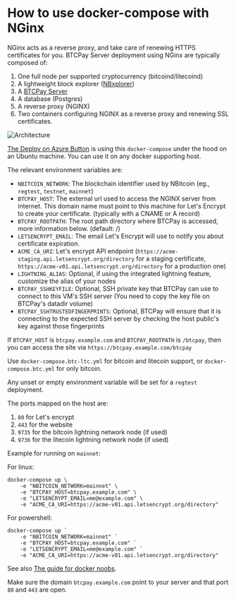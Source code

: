 # How to use docker-compose with NGinx

NGinx acts as a reverse proxy, and take care of renewing HTTPS certificates for you.
BTCPay Server deployment using NGinx are typically composed of:

1. One full node per supported cryptocurrency (bitcoind/litecoind)
2. A lightweight block explorer ([NBxplorer](https://github.com/dgarage/NBXplorer))
3. A [BTCPay Server](https://github.com/btcpayserver/btcpayserver)
4. A database (Postgres)
5. A reverse proxy (NGINX)
6. Two containers configuring NGINX as a reverse proxy and renewing SSL certificates.

![Architecture](Production.png)

[The Deploy on Azure Button](https://github.com/btcpayserver/btcpayserver-azure) is using this `docker-compose` under the hood on an Ubuntu machine. You can use it on any docker supporting host.

The relevant environment variables are:

* `NBITCOIN_NETWORK`: The blockchain identifier used by NBitcoin (eg., `regtest`, `testnet`, `mainnet`)
* `BTCPAY_HOST`: The external url used to access the NGINX server from internet. This domain name must point to this machine for Let's Encrypt to create your certificate. (typically with a CNAME or A record)
* `BTCPAY_ROOTPATH`: The root path directory where BTCPay is accessed, more information below. (default: /)
* `LETSENCRYPT_EMAIL`: The email Let's Encrypt will use to notify you about certificate expiration.
* `ACME_CA_URI`: Let's encrypt API endpoint (`https://acme-staging.api.letsencrypt.org/directory` for a staging certificate, `https://acme-v01.api.letsencrypt.org/directory` for a production one)
* `LIGHTNING_ALIAS`: Optional, if using the integrated lightning feature, customize the alias of your nodes
* `BTCPAY_SSHKEYFILE`: Optional, SSH private key that BTCPay can use to connect to this VM's SSH server (You need to copy the key file on BTCPay's datadir volume)
* `BTCPAY_SSHTRUSTEDFINGERPRINTS`: Optional, BTCPay will ensure that it is connecting to the expected SSH server by checking the host public's key against those fingerprints

If `BTCPAY_HOST` is `btcpay.example.com` and `BTCPAY_ROOTPATH` is `/btcpay`, then you can access the site via `https://btcpay.example.com/btcpay`

Use `docker-compose.btc-ltc.yml` for bitcoin and litecoin support, or `docker-compose.btc.yml` for only bitcoin.

Any unset or empty environment variable will be set for a `regtest` deployment.

The ports mapped on the host are:

1. `80` for Let's encrypt
2. `443` for the website
3. `9735` for the bitcoin lightning network node (if used)
4. `9736` for the litecoin lightning network node (if used)

Example for running on `mainnet`:

For linux:

```
docker-compose up \
    -e "NBITCOIN_NETWORK=mainnet" \
    -e "BTCPAY_HOST=btcpay.example.com" \
    -e "LETSENCRYPT_EMAIL=me@example.com" \
    -e "ACME_CA_URI=https://acme-v01.api.letsencrypt.org/directory"
```

For powershell:

```
docker-compose up `
    -e "NBITCOIN_NETWORK=mainnet" `
    -e "BTCPAY_HOST=btcpay.example.com" `
    -e "LETSENCRYPT_EMAIL=me@example.com" `
    -e "ACME_CA_URI=https://acme-v01.api.letsencrypt.org/directory"
```

See also [The guide for docker noobs](../README.md#fornoobs).

Make sure the domain `btcpay.example.com` point to your server and that port `80` and `443` are open.